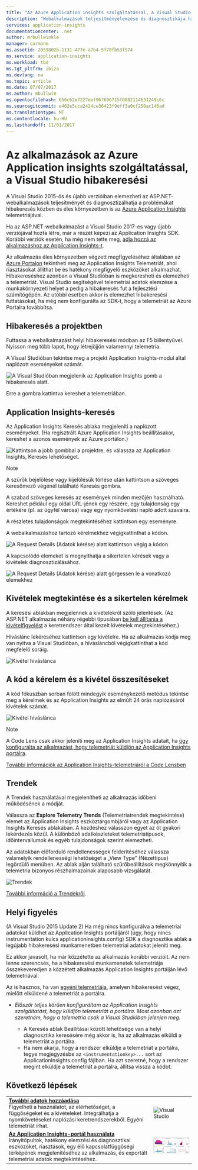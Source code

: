 ```yaml
---
title: "Az Azure Application insights szolgáltatással, a Visual Studio-alkalmazások hibakeresését |} Microsoft Docs"
description: "Webalkalmazások teljesítményelemzése és diagnosztikája hibakeresés közben és éles környezetben."
services: application-insights
documentationcenter: .net
author: mrbullwinkle
manager: carmonm
ms.assetid: 2059802b-1131-477e-a7b4-5f70fb53f974
ms.service: application-insights
ms.workload: tbd
ms.tgt_pltfrm: ibiza
ms.devlang: na
ms.topic: article
ms.date: 07/07/2017
ms.author: mbullwin
ms.openlocfilehash: 656c62e7227eef967696715f0882114631249c6c
ms.sourcegitcommit: e462e5cca2424ce36423f9eff3a0cf250ac146ad
ms.translationtype: MT
ms.contentlocale: hu-HU
ms.lasthandoff: 11/01/2017
---
```

# <a name="debug-your-applications-with-azure-application-insights-in-visual-studio"></a>Az alkalmazások az Azure Application insights szolgáltatással, a Visual Studio hibakeresési
A Visual Studio 2015-ös és újabb verzióiban elemezheti az ASP.NET-webalkalmazások teljesítményét és diagnosztizálhatja a problémákat hibakeresés közben és éles környezetben is az [Azure Application Insights](app-insights-overview.md) telemetriájával.

Ha az ASP.NET-webalkalmazást a Visual Studio 2017-es vagy újabb verziójával hozta létre, már a részét képezi az Application Insights SDK. Korábbi verziók esetén, ha még nem tette meg, [adja hozzá az alkalmazáshoz az Application Insights-t](app-insights-asp-net.md).

Az alkalmazás éles környezetben végzett megfigyeléséhez általában az [Azure Portalon](https://portal.azure.com) tekintheti meg az Application Insights Telemetriát, ahol riasztásokat állíthat be és hatékony megfigyelő eszközöket alkalmazhat. Hibakereséshez azonban a Visual Studióban is megkeresheti és elemezheti a telemetriát. Visual Studio segítségével telemetriai adatok elemzése a munkakörnyezeti helyet a pedig a hibakeresés fut a fejlesztési számítógépén. Az utóbbi esetben akkor is elemezhet hibakeresési futtatásokat, ha még nem konfigurálta az SDK-t, hogy a telemetriát az Azure Portalra továbbítsa. 

## <a name="run"></a> Hibakeresés a projektben
Futtassa a webalkalmazást helyi hibakeresési módban az F5 billentyűvel. Nyisson meg több lapot, hogy létrejöjjön valamennyi telemetria.

A Visual Studióban tekintse meg a projekt Application Insights-modul által naplózott eseményeket számát.

![A Visual Studióban megjelenik az Application Insights gomb a hibakeresés alatt.](./media/app-insights-visual-studio/appinsights-09eventcount.png)

Erre a gombra kattintva kereshet a telemetriában. 

## <a name="application-insights-search"></a>Application Insights-keresés
Az Application Insights Keresés ablaka megjeleníti a naplózott eseményeket. (Ha regisztrált Azure Application Insights beállításakor, kereshet a azonos események az Azure portálon.)

![Kattintson a jobb gombbal a projektre, és válassza az Application Insights, Keresés lehetőséget.](./media/app-insights-visual-studio/34.png)

> [!NOTE] 
> A szűrők bejelölése vagy kijelölésük törlése után kattintson a szöveges keresőmező végénél található Keresés gombra.
>

A szabad szöveges keresés az események minden mezőjén használható. Kereshet például egy oldal URL-jének egy részére, egy tulajdonság egy értékére (pl. az ügyfél városa) vagy egy nyomkövetési napló adott szavaira.

A részletes tulajdonságok megtekintéséhez kattintson egy eseményre.

A webalkalmazáshoz tartozó kérelmekhez végigkattinthat a kódon.

![A Request Details (Adatok kérése) alatt kattintson végig a kódon](./media/app-insights-visual-studio/31.png)

A kapcsolódó elemeket is megnyithatja a sikertelen kérések vagy a kivételek diagnosztizálásához.

![A Request Details (Adatok kérése) alatt görgessen le a vonatkozó elemekhez](./media/app-insights-visual-studio/41.png)

## <a name="view-exceptions-and-failed-requests"></a>Kivételek megtekintése és a sikertelen kérelmek
A keresési ablakban megjelennek a kivételekről szóló jelentések. (Az ASP.NET alkalmazás néhány régebbi típusában [be kell állítania a kivételfigyelést](app-insights-asp-net-exceptions.md) a keretrendszer által kezelt kivételek megtekintéséhez.)

Híváslánc lekéréséhez kattintson egy kivételre. Ha az alkalmazás kódja meg van nyitva a Visual Studióban, a hívásláncból végigkattinthat a kód megfelelő soráig.

![Kivétel híváslánca](./media/app-insights-visual-studio/17.png)

## <a name="view-request-and-exception-summaries-in-the-code"></a>A kód a kérelem és a kivétel összesítéseket
A kód fókuszban sorban fölött mindegyik eseménykezelő metódus tekintse meg a kérelmek és az Application Insights az elmúlt 24 órás naplózásáról kivételek számát.

![Kivétel híváslánca](./media/app-insights-visual-studio/21.png)

> [!NOTE] 
> A Code Lens csak akkor jeleníti meg az Application Insights adatait, ha [úgy konfigurálta az alkalmazást, hogy telemetriát küldjön az Application Insights portálra](app-insights-asp-net.md).
>

[További információk az Application Insights-telemetriáról a Code Lensben](app-insights-visual-studio-codelens.md)

## <a name="trends"></a>Trendek
A Trendek használatával megjelenítheti az alkalmazás időbeni működésének a módját. 

Válassza az **Explore Telemetry Trends** (Telemetriatrendek megtekintése) elemet az Application Insights eszköztárgombjáról vagy az Application Insights Keresés ablakában. A kezdéshez válasszon egyet az öt gyakori lekérdezés közül. A különböző adatkészleteket telemetriatípusok, időintervallumok és egyéb tulajdonságok szerint elemezheti. 

Az adatokban előforduló rendellenességek felderítéséhez válassza valamelyik rendellenességi lehetőséget a „View Type” (Nézettípus) legördülő menüben. Az ablak alján található szűrőbeállítások megkönnyítik a telemetria bizonyos részhalmazainak alaposabb vizsgálatát.

![Trendek](./media/app-insights-visual-studio/51.png)

[További információ a Trendekről](app-insights-visual-studio-trends.md).

## <a name="local-monitoring"></a>Helyi figyelés
(A Visual Studio 2015 Update 2) Ha még nincs konfigurálva a telemetriai adatokat küldhet az Application Insights portáljáról (úgy, hogy nincs instrumentation kulcs applicationinsights.config) SDK a diagnosztika ablak a legújabb hibakeresési munkamenetben telemetriai adatokat jeleníti meg. 

Ez akkor javasolt, ha már közzétette az alkalmazás korábbi verzióit. Az nem lenne szerencsés, ha a hibakeresési munkamenetek telemetriája összekeveredjen a közzétett alkalmazás Application Insights portálján lévő telemetriával.

Az is hasznos, ha van [egyéni telemetriája](app-insights-api-custom-events-metrics.md), amelyen hibakeresést végez, mielőtt elküldené a telemetriát a portálra.

* *Először teljes körűen konfiguráltam az Application Insights szolgáltatást, hogy küldjön telemetriát a portálra. Most azonban azt szeretném, hogy a telemetria csak a Visual Studióban jelenjen meg.*
  
  * A Keresés ablak Beállításai között lehetősége van a helyi diagnosztika keresésére még akkor is, ha az alkalmazás elküldi a telemetriát a portálra.
  * Ha nem akarja, hogy a rendszer elküldje a telemetriát a portálra, tegye megjegyzésbe az `<instrumentationkey>...` sort az ApplicationInsights.config fájlban. Ha azt szeretné, hogy a rendszer megint elküldje a telemetriát a portálra, állítsa vissza a kódot.


## <a name="next-steps"></a>Következő lépések
|  |  |
| --- | --- |
| **[További adatok hozzáadása](app-insights-asp-net-more.md)**<br/>Figyelheti a használatot, az elérhetőséget, a függőségeket és a kivételeket. Integrálhatja a nyomkövetéseket naplózási keretrendszerekből. Egyéni telemetriát írhat. |![Visual Studio](./media/app-insights-visual-studio/64.png) |
| **[Az Application Insights-portál használata](app-insights-dashboards.md)**<br/>Irányítópultok, hatékony elemzési és diagnosztikai eszközöket, riasztások, egy élő kapcsolatfüggőségi térképének megjelenítéséhez az alkalmazás, és exportált telemetriai adatok megtekintéséhez. |![Visual Studio](./media/app-insights-visual-studio/62.png) |


